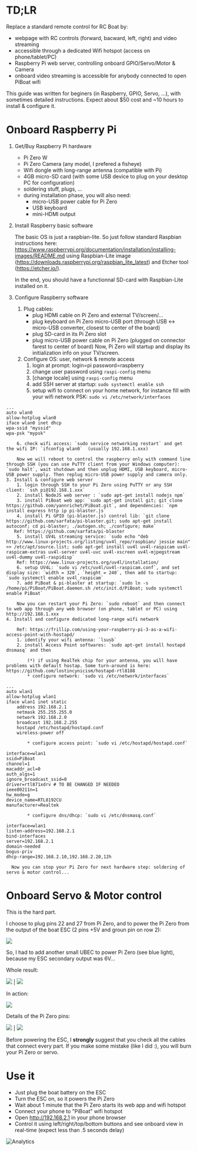 # TD;LR

Replace a standard remote control for RC Boat by:

  * webpage with RC controls (forward, bacward, left, right) and video streaming 
  * accessible through a dedicated Wifi hotspot (access on phone/tablet/PC)
  * Raspberry Pi web server, controlling onboard GPIO/Servo/Motor & Camera
  * onboard video streaming is accessible for anybody connected to open PiBoat wifi


This guide was written for beginers (in Raspberry, GPIO, Servo, ...), with sometimes detailed instructions.
Expect about $50 cost and ~10 hours to install & configure it.


# Onboard Raspberry Pi

1. Get/Buy Raspberry Pi hardware
    * Pi Zero W
    * Pi Zero Camera (any model, I prefered a fisheye)
    * Wifi dongle with long-range antenna (compatible with Pi)
    * 4GB micro-SD card (with some USB device to plug on your desktop PC for configuration)
    * soldering stuff, plugs, ...
    * during installation phase, you will also need: 
        * micro-USB power cable for Pi Zero
        * USB keyboard
        * mini-HDMI output 


2. Install Raspberry basic software

    The basic OS is just a raspbian-lite. So just follow standard Raspbian instructions here: https://www.raspberrypi.org/documentation/installation/installing-images/README.md
    using Raspbian-Lite image (https://downloads.raspberrypi.org/raspbian_lite_latest) and Etcher tool (https://etcher.io/).

    In the end, you should have a functionnal SD-card with Raspbian-Lite installed on it.


3. Configure Raspberry software
    1. Plug cables:
        * plug HDMI cable on Pi Zero and external TV/screen/...
        * plug keyboard on Pi Zero micro-USB port (through USB <-> micro-USB converter, closest to center of the board)
        * plug SD-card in its Pi Zero slot
        * plug micro-USB power cable on Pi Zero (plugged on connector farest to center of board)
        Now, Pi Zero will startup and display its initialization info on your TV/screen.
    2. Configure OS: user, network & remote access
        1. login at prompt: login=pi password=raspberry
        2. change user password using `raspi-config` menu
        3. [change locale] using `raspi-config` menu
        4. add SSH server at startup: `sudo systemctl enable ssh`
        5. setup wifi to connect on your home network, for instance fill with your wifi network PSK: `sudo vi /etc/network/interfaces`
```
...
auto wlan0
allow-hotplug wlan0
iface wlan0 inet dhcp
wpa-ssid "myssid"
wpa-psk "mypsk"
```

        6. check wifi access: `sudo service networking restart` and get the wifi IP: `ifconfig wlan0`  (usually 192.168.1.xxx)
    
        Now we will reboot to control the raspberry only with command line through SSH (you can use PuTTY client from your Windows computer): `sudo halt`, wait shutdown and then unplug HDMI, USB keyboard, micro-USB power supply. Then replug micro-USB power supply and camera only.
    3. Install & configure web server
        1. login through SSH to your Pi Zero using PuTTY or any SSH client: `ssh pi@192.168.1.xxx`
        2. install NodeJS web server : `sudo apt-get install nodejs npm`
        3. install PiBoat web app: `sudo apt-get install git; git clone https://github.com/yannrichet/PiBoat.git`, and dependencies: `npm install express http ip pi-blaster.js`
        4. install Pi GPIO (pi-blaster.js) control lib: `git clone https://github.com/sarfata/pi-blaster.git; sudo apt-get install autoconf; cd pi-blaster; ./autogen.sh; ./configure; make`
       Ref: https://github.com/sarfata/pi-blaster
        5. install UV4L streaming service: `sudo echo "deb http://www.linux-projects.org/listing/uv4l_repo/raspbian/ jessie main" >> /etc/apt/source.list; sudo apt-get install uv4l uv4l-raspicam uv4l-raspicam-extras uv4l-server uv4l-uvc uv4l-xscreen uv4l-mjpegstream uv4l-dummy uv4l-raspidisp`
        Ref: https://www.linux-projects.org/uv4l/installation/
        6. setup UV4L: `sudo vi /etc/uv4l/uv4l-raspicam.conf`, and set display size: `width = 320`, `height = 240`, then add to startup: `sudo systemctl enable uv4l_raspicam`
        7. add PiBoat & pi-blaster at startup: `sudo ln -s /home/pi/PiBoat/PiBoat.daemon.sh /etc/init.d/PiBoat; sudo systemctl enable PiBoat`
        
        Now you can restart your Pi Zero: `sudo reboot` and then connect to web app through any web browser (on phone, tablet or PC) using http://192.168.1.xxx
    4. Install and configure dedicated long-range wifi network
 
        Ref: https://frillip.com/using-your-raspberry-pi-3-as-a-wifi-access-point-with-hostapd/
        1. identify your wifi antenna: `lsusb`
        2. install Access Point softwares: `sudo apt-get install hostapd dnsmasq` and then
        
            (*) if using RealTek chip for your antenna, you will have problems with default hostap. Some turn-around is here: https://github.com/lostincynicism/hostapd-rtl8188 
            * configure network: `sudo vi /etc/network/interfaces`
```
...
auto wlan1
allow-hotplug wlan1
iface wlan1 inet static
    address 192.168.2.1
    netmask 255.255.255.0
    network 192.168.2.0
    broadcast 192.168.2.255
    hostapd /etc/hostapd/hostapd.conf
    wireless-power off
```
            * configure access point: `sudo vi /etc/hostapd/hostapd.conf`
```
interface=wlan1
ssid=PiBoat
channel=1
macaddr_acl=0
auth_algs=1
ignore_broadcast_ssid=0
driver=rtl871xdrv # TO BE CHANGED IF NEEDED
ieee80211n=1
hw_mode=g
device_name=RTL8192CU
manufacturer=Realtek
```
            * configure dns/dhcp: `sudo vi /etc/dnsmasq.conf`
```
interface=wlan1
listen-address=192.168.2.1
bind-interfaces
server=192.168.2.1
domain-needed
bogus-priv
dhcp-range=192.168.2.10,192.168.2.20,12h 
```

      Now you can stop your Pi Zero for next hardware step: soldering of servo & motor control...



# Onboard Servo & Motor control

This is the hard part. 

I choose to plug pins 22 and 27 from Pi Zero, and to power the Pi Zero from the output of the boat ESC (2 pins +5V and groun pin on row 2):

![](_README/Raspberry-Pi-Model-Zero-Mini-PC.jpg)

So, I had to add another small UBEC to power Pi Zero (see blue light), because my ESC secondary output was 6V...

Whole result:

![](_README/whole.jpg) | ![](_README/whole_rev.jpg)

In action:

![](_README/demo.gif)

Details of the Pi Zero pins:

![](_README/pi_rev.jpg) | ![](_README/pins.jpg)


Before powering the ESC, I __strongly__ suggest that you check all the cables that connect every part. If you make some mistake (like I did :), you will burn your Pi Zero or servo.



# Use it

  * Just plug the boat battery on the ESC
  * Turn the ESC on, so it powers the Pi Zero
  * Wait about 1 minute that the Pi Zero starts its web app and wifi hotspot
  * Connect your phone to "PiBoat" wifi hotspot
  * Open http://192.168.2.1 in your phone browser
  * Control it using left/right/top/bottom buttons and see onboard view in real-time (expect less than .5 seconds delay)


![Analytics](https://ga-beacon.appspot.com/UA-109580-20/piboat)
